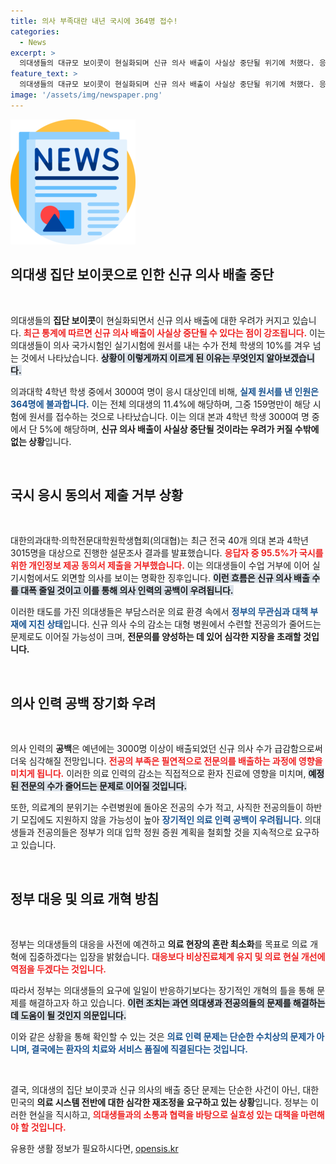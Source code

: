 ```yaml
---
title: 의사 부족대란 내년 국시에 364명 접수!
categories:
  - News
excerpt: >
  의대생들의 대규모 보이콧이 현실화되며 신규 의사 배출이 사실상 중단될 위기에 처했다. 응시자 수가 역대 최저치로 떨어지면서, 의료 인력 공백 우려가 커지고 있다. 정부는 의료개혁에 집중하겠다고 밝혔지만 혼란은 계속될 전망이다.
feature_text: >
  의대생들의 대규모 보이콧이 현실화되며 신규 의사 배출이 사실상 중단될 위기에 처했다. 응시자 수가 역대 최저치로 떨어지면서, 의료 인력 공백 우려가 커지고 있다. 정부는 의료개혁에 집중하겠다고 밝혔지만 혼란은 계속될 전망이다.
image: '/assets/img/newspaper.png'
---
```


<p><img src="/assets/img/newspaper.png" alt="kimp 속보" /></p>

<h2 data-ke-size="size26">의대생 집단 보이콧으로 인한 신규 의사 배출 중단</h2>

<p data-ke-size="size16">&nbsp;</p>

<p>의대생들의 <b>집단 보이콧</b>이 현실화되면서 신규 의사 배출에 대한 우려가 커지고 있습니다. <b><span style="color: #ee2323;">최근 통계에 따르면 신규 의사 배출이 사실상 중단될 수 있다는 점이 강조됩니다.</span></b> 이는 의대생들이 의사 국가시험인 실기시험에 원서를 내는 수가 전체 학생의 10%를 겨우 넘는 것에서 나타났습니다. <b><span style="background-color: #21538527;">상황이 이렇게까지 이르게 된 이유는 무엇인지 알아보겠습니다.</span></b> </p>

<p>의과대학 4학년 학생 중에서 3000여 명이 응시 대상인데 비해, <b><span style="color: #1a5490;">실제 원서를 낸 인원은 364명에 불과합니다.</span></b> 이는 전체 의대생의 11.4%에 해당하며, 그중 159명만이 해당 시험에 원서를 접수하는 것으로 나타났습니다.  이는 의대 본과 4학년 학생 3000여 명 중에서 단 5%에 해당하며, <b>신규 의사 배출이 사실상 중단될 것이라는 우려가 커질 수밖에 없는 상황</b>입니다.</p>

<p data-ke-size="size16">&nbsp;</p>

<h2 data-ke-size="size26">국시 응시 동의서 제출 거부 상황</h2>

<p data-ke-size="size16">&nbsp;</p>

<p>대한의과대학·의학전문대학원학생협회(의대협)는 최근 전국 40개 의대 본과 4학년 3015명을 대상으로 진행한 설문조사 결과를 발표했습니다. <b><span style="color: #ee2323;">응답자 중 95.5%가 국시를 위한 개인정보 제공 동의서 제출을 거부했습니다.</span></b> 이는 의대생들이 수업 거부에 이어 실기시험에서도 외면할 의사를 보이는 명확한 징후입니다. <b><span style="background-color: #21538527;">이런 흐름은 신규 의사 배출 수를 대폭 줄일 것이고 이를 통해 의사 인력의 공백이 우려됩니다.</span></b> </p>

<p>이러한 태도를 가진 의대생들은 부담스러운 의료 환경 속에서 <b><span style="color: #1a5490;">정부의 무관심과 대책 부재에 지친 상태</span></b>입니다. 신규 의사 수의 감소는 대형 병원에서 수련할 전공의가 줄어드는 문제로도 이어질 가능성이 크며, <b>전문의를 양성하는 데 있어 심각한 지장을 초래할 것입니다.</b> </p>

<p data-ke-size="size16">&nbsp;</p>

<h2 data-ke-size="size26">의사 인력 공백 장기화 우려</h2>

<p data-ke-size="size16">&nbsp;</p>

<p>의사 인력의 <b>공백</b>은 예년에는 3000명 이상이 배출되었던 신규 의사 수가 급감함으로써 더욱 심각해질 전망입니다. <b><span style="color: #ee2323;">전공의 부족은 필연적으로 전문의를 배출하는 과정에 영향을 미치게 됩니다.</span></b> 이러한 의료 인력의 감소는 직접적으로 환자 진료에 영향을 미치며, <b><span style="background-color: #21538527;">예정된 전문의 수가 줄어드는 문제로 이어질 것입니다.</span></b></p>

<p>또한, 의료계의 분위기는 수련병원에 돌아온 전공의 수가 적고, 사직한 전공의들이 하반기 모집에도 지원하지 않을 가능성이 높아 <b><span style="color: #1a5490;">장기적인 의료 인력 공백이 우려됩니다.</span></b> 의대생들과 전공의들은 정부가 의대 입학 정원 증원 계획을 철회할 것을 지속적으로 요구하고 있습니다. </p>

<p data-ke-size="size16">&nbsp;</p>

<h2 data-ke-size="size26">정부 대응 및 의료 개혁 방침</h2>

<p data-ke-size="size16">&nbsp;</p>

<p>정부는 의대생들의 대응을 사전에 예견하고 <b>의료 현장의 혼란 최소화</b>를 목표로 의료 개혁에 집중하겠다는 입장을 밝혔습니다. <b><span style="color: #ee2323;">대응보다 비상진료체계 유지 및 의료 현실 개선에 역점을 두겠다는 것입니다.</span></b> </p>

<p>따라서 정부는 의대생들의 요구에 일일이 반응하기보다는 장기적인 개혁의 틀을 통해 문제를 해결하고자 하고 있습니다. <b><span style="background-color: #21538527;">이런 조치는 과연 의대생과 전공의들의 문제를 해결하는 데 도움이 될 것인지 의문입니다.</span></b> </p>

<p>이와 같은 상황을 통해 확인할 수 있는 것은 <b><span style="color: #1a5490;">의료 인력 문제는 단순한 수치상의 문제가 아니며, 결국에는 환자의 치료와 서비스 품질에 직결된다는 것입니다.</span></b> </p>

<p data-ke-size="size16">&nbsp;</p>

<p>결국, 의대생의 집단 보이콧과 신규 의사의 배출 중단 문제는 단순한 사건이 아닌, 대한민국의 <b>의료 시스템 전반에 대한 심각한 재조정을 요구하고 있는 상황</b>입니다. 정부는 이러한 현실을 직시하고, <b><span style="color: #ee2323;">의대생들과의 소통과 협력을 바탕으로 실효성 있는 대책을 마련해야 할 것입니다.</span></b> </p>
유용한 생활 정보가 필요하시다면, <a href="https://opensis.kr" rel="dofollow">opensis.kr</a>


